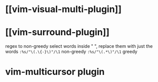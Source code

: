 # [[vim-visual-multi-plugin]]
# [[vim-surround-plugin]]

regex to non-greedy select words inside " ", replace them with just the words
      `:%s/"\(.\{-}\)"/\1` non-greedy
	      `:%s/"\(.*\)"/\1`  greedy


# vim-multicursor plugin